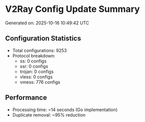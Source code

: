 # V2Ray Config Update Summary
Generated on: 2025-10-16 10:49:42 UTC

## Configuration Statistics
- Total configurations: 9253
- Protocol breakdown:
  - ss: 0 configs
  - ssr: 0 configs
  - trojan: 0 configs
  - vless: 0 configs
  - vmess: 776 configs

## Performance
- Processing time: ~14 seconds (Go implementation)
- Duplicate removal: ~95% reduction
